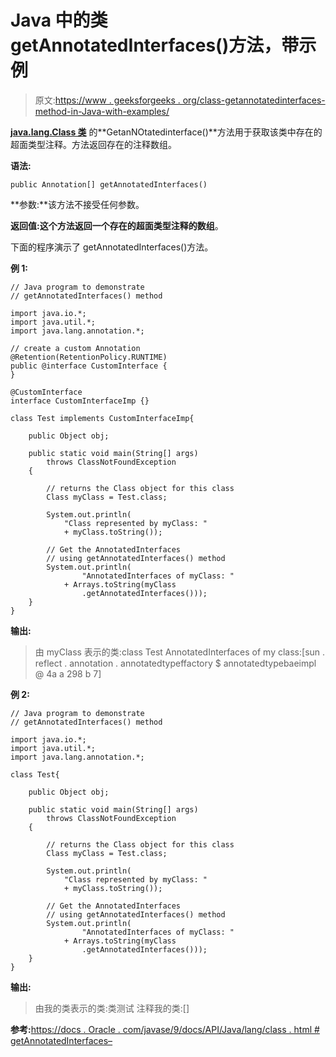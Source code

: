 # Java 中的类 getAnnotatedInterfaces()方法，带示例

> 原文:[https://www . geeksforgeeks . org/class-getannotatedinterfaces-method-in-Java-with-examples/](https://www.geeksforgeeks.org/class-getannotatedinterfaces-method-in-java-with-examples/)

**[java.lang.Class 类](https://www.geeksforgeeks.org/java-lang-class-class-java-set-1/)** 的**GetanNOtatedinterface()**方法用于获取该类中存在的超面类型注释。方法返回存在的注释数组。

**语法:**

```
public Annotation[] getAnnotatedInterfaces()

```

**参数:**该方法不接受任何参数。

**返回值:**这个方法返回**一个存在的超面类型注释的数组**。

下面的程序演示了 getAnnotatedInterfaces()方法。

**例 1:**

```
// Java program to demonstrate
// getAnnotatedInterfaces() method

import java.io.*;
import java.util.*;
import java.lang.annotation.*;

// create a custom Annotation
@Retention(RetentionPolicy.RUNTIME)
public @interface CustomInterface {
}

@CustomInterface
interface CustomInterfaceImp {}

class Test implements CustomInterfaceImp{

    public Object obj;

    public static void main(String[] args)
        throws ClassNotFoundException
    {

        // returns the Class object for this class
        Class myClass = Test.class;

        System.out.println(
            "Class represented by myClass: "
            + myClass.toString());

        // Get the AnnotatedInterfaces 
        // using getAnnotatedInterfaces() method
        System.out.println(
                "AnnotatedInterfaces of myClass: "
            + Arrays.toString(myClass
                .getAnnotatedInterfaces()));
    }
}
```

**输出:**

> 由 myClass 表示的类:class Test
> AnnotatedInterfaces of my class:[sun . reflect . annotation . annotatedtypeffactory $ annotatedtypebaeimpl @ 4a a 298 b 7]

**例 2:**

```
// Java program to demonstrate
// getAnnotatedInterfaces() method

import java.io.*;
import java.util.*;
import java.lang.annotation.*;

class Test{

    public Object obj;

    public static void main(String[] args)
        throws ClassNotFoundException
    {

        // returns the Class object for this class
        Class myClass = Test.class;

        System.out.println(
            "Class represented by myClass: "
            + myClass.toString());

        // Get the AnnotatedInterfaces
        // using getAnnotatedInterfaces() method
        System.out.println(
                "AnnotatedInterfaces of myClass: "
            + Arrays.toString(myClass
                .getAnnotatedInterfaces()));
    }
}
```

**输出:**

> 由我的类表示的类:类测试
> 注释我的类:[]

**参考:**[https://docs . Oracle . com/javase/9/docs/API/Java/lang/class . html # getAnnotatedInterfaces–](https://docs.oracle.com/javase/9/docs/api/java/lang/Class.html#getAnnotatedInterfaces--)